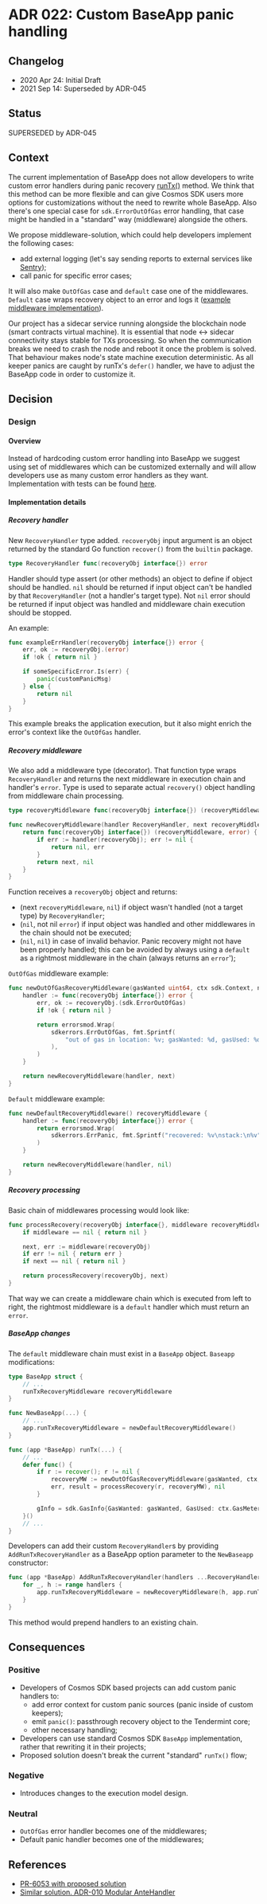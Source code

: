 # ADR 022: Custom BaseApp panic handling

## Changelog

* 2020 Apr 24: Initial Draft
* 2021 Sep 14: Superseded by ADR-045

## Status

SUPERSEDED by ADR-045

## Context

The current implementation of BaseApp does not allow developers to write custom error handlers during panic recovery
[runTx()](https://github.com/verzth/cosmos-sdk/blob/bad4ca75f58b182f600396ca350ad844c18fc80b/baseapp/baseapp.go#L539)
method. We think that this method can be more flexible and can give Cosmos SDK users more options for customizations without
the need to rewrite whole BaseApp. Also there's one special case for `sdk.ErrorOutOfGas` error handling, that case
might be handled in a "standard" way (middleware) alongside the others.

We propose middleware-solution, which could help developers implement the following cases:

* add external logging (let's say sending reports to external services like [Sentry](https://sentry.io));
* call panic for specific error cases;

It will also make `OutOfGas` case and `default` case one of the middlewares.
`Default` case wraps recovery object to an error and logs it ([example middleware implementation](#Recovery-middleware)).

Our project has a sidecar service running alongside the blockchain node (smart contracts virtual machine). It is
essential that node <-> sidecar connectivity stays stable for TXs processing. So when the communication breaks we need
to crash the node and reboot it once the problem is solved. That behaviour makes node's state machine execution
deterministic. As all keeper panics are caught by runTx's `defer()` handler, we have to adjust the BaseApp code
in order to customize it.

## Decision

### Design

#### Overview

Instead of hardcoding custom error handling into BaseApp we suggest using set of middlewares which can be customized
externally and will allow developers use as many custom error handlers as they want. Implementation with tests
can be found [here](https://github.com/verzth/cosmos-sdk/pull/6053).

#### Implementation details

##### Recovery handler

New `RecoveryHandler` type added. `recoveryObj` input argument is an object returned by the standard Go function
`recover()` from the `builtin` package.

```go
type RecoveryHandler func(recoveryObj interface{}) error
```

Handler should type assert (or other methods) an object to define if object should be handled.
`nil` should be returned if input object can't be handled by that `RecoveryHandler` (not a handler's target type).
Not `nil` error should be returned if input object was handled and middleware chain execution should be stopped.

An example:

```go
func exampleErrHandler(recoveryObj interface{}) error {
    err, ok := recoveryObj.(error)
    if !ok { return nil }

    if someSpecificError.Is(err) {
        panic(customPanicMsg)
    } else {
        return nil
    }
}
```

This example breaks the application execution, but it also might enrich the error's context like the `OutOfGas` handler.

##### Recovery middleware

We also add a middleware type (decorator). That function type wraps `RecoveryHandler` and returns the next middleware in
execution chain and handler's `error`. Type is used to separate actual `recovery()` object handling from middleware
chain processing.

```go
type recoveryMiddleware func(recoveryObj interface{}) (recoveryMiddleware, error)

func newRecoveryMiddleware(handler RecoveryHandler, next recoveryMiddleware) recoveryMiddleware {
    return func(recoveryObj interface{}) (recoveryMiddleware, error) {
        if err := handler(recoveryObj); err != nil {
            return nil, err
        }
        return next, nil
    }
}
```

Function receives a `recoveryObj` object and returns:

* (next `recoveryMiddleware`, `nil`) if object wasn't handled (not a target type) by `RecoveryHandler`;
* (`nil`, not nil `error`) if input object was handled and other middlewares in the chain should not be executed;
* (`nil`, `nil`) in case of invalid behavior. Panic recovery might not have been properly handled;
this can be avoided by always using a `default` as a rightmost middleware in the chain (always returns an `error`');

`OutOfGas` middleware example:

```go
func newOutOfGasRecoveryMiddleware(gasWanted uint64, ctx sdk.Context, next recoveryMiddleware) recoveryMiddleware {
    handler := func(recoveryObj interface{}) error {
        err, ok := recoveryObj.(sdk.ErrorOutOfGas)
        if !ok { return nil }

        return errorsmod.Wrap(
            sdkerrors.ErrOutOfGas, fmt.Sprintf(
                "out of gas in location: %v; gasWanted: %d, gasUsed: %d", err.Descriptor, gasWanted, ctx.GasMeter().GasConsumed(),
            ),
        )
    }

    return newRecoveryMiddleware(handler, next)
}
```

`Default` middleware example:

```go
func newDefaultRecoveryMiddleware() recoveryMiddleware {
    handler := func(recoveryObj interface{}) error {
        return errorsmod.Wrap(
            sdkerrors.ErrPanic, fmt.Sprintf("recovered: %v\nstack:\n%v", recoveryObj, string(debug.Stack())),
        )
    }

    return newRecoveryMiddleware(handler, nil)
}
```

##### Recovery processing

Basic chain of middlewares processing would look like:

```go
func processRecovery(recoveryObj interface{}, middleware recoveryMiddleware) error {
	if middleware == nil { return nil }

	next, err := middleware(recoveryObj)
	if err != nil { return err }
	if next == nil { return nil }

	return processRecovery(recoveryObj, next)
}
```

That way we can create a middleware chain which is executed from left to right, the rightmost middleware is a
`default` handler which must return an `error`.

##### BaseApp changes

The `default` middleware chain must exist in a `BaseApp` object. `Baseapp` modifications:

```go
type BaseApp struct {
    // ...
    runTxRecoveryMiddleware recoveryMiddleware
}

func NewBaseApp(...) {
    // ...
    app.runTxRecoveryMiddleware = newDefaultRecoveryMiddleware()
}

func (app *BaseApp) runTx(...) {
    // ...
    defer func() {
        if r := recover(); r != nil {
            recoveryMW := newOutOfGasRecoveryMiddleware(gasWanted, ctx, app.runTxRecoveryMiddleware)
            err, result = processRecovery(r, recoveryMW), nil
        }

        gInfo = sdk.GasInfo{GasWanted: gasWanted, GasUsed: ctx.GasMeter().GasConsumed()}
    }()
    // ...
}
```

Developers can add their custom `RecoveryHandler`s by providing `AddRunTxRecoveryHandler` as a BaseApp option parameter to the `NewBaseapp` constructor:

```go
func (app *BaseApp) AddRunTxRecoveryHandler(handlers ...RecoveryHandler) {
    for _, h := range handlers {
        app.runTxRecoveryMiddleware = newRecoveryMiddleware(h, app.runTxRecoveryMiddleware)
    }
}
```

This method would prepend handlers to an existing chain.

## Consequences

### Positive

* Developers of Cosmos SDK based projects can add custom panic handlers to:
    * add error context for custom panic sources (panic inside of custom keepers);
    * emit `panic()`: passthrough recovery object to the Tendermint core;
    * other necessary handling;
* Developers can use standard Cosmos SDK `BaseApp` implementation, rather that rewriting it in their projects;
* Proposed solution doesn't break the current "standard" `runTx()` flow;

### Negative

* Introduces changes to the execution model design.

### Neutral

* `OutOfGas` error handler becomes one of the middlewares;
* Default panic handler becomes one of the middlewares;

## References

* [PR-6053 with proposed solution](https://github.com/verzth/cosmos-sdk/pull/6053)
* [Similar solution. ADR-010 Modular AnteHandler](https://github.com/verzth/cosmos-sdk/blob/main/docs/architecture/adr-010-modular-antehandler.md)

